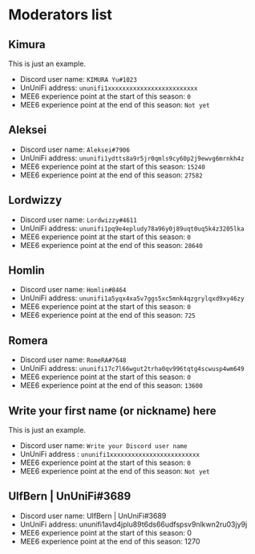 # Moderators list

## Kimura

This is just an example.

- Discord user name: `KIMURA Yu#1023`
- UnUniFi address: `ununifi1xxxxxxxxxxxxxxxxxxxxxxxxx`
- MEE6 experience point at the start of this season: `0`
- MEE6 experience point at the end of this season: `Not yet`

## Aleksei

- Discord user name: `Aleksei#7906`
- UnUniFi address: `ununifi1ydtts8a9r5jr0qmls9cy60p2j9ewvg6mrnkh4z`
- MEE6 experience point at the start of this season: `15240`
- MEE6 experience point at the end of this season: `27582`

## Lordwizzy
- Discord user name: `Lordwizzy#4611`
- UnUniFi address: `ununifi1pq9e4epludy78a96y0j89uqt0uq5k4z3205lka`
- MEE6 experience point at the start of this season: `0`
- MEE6 experience point at the end of this season: `28640`

## Homlin

 - Discord user name: `Homlin#8464`
 - UnUniFi address: `ununifi1a5yqx4xa5v7ggs5xc5mnk4qzgrylqxd9xy46zy`
 - MEE6 experience point at the start of this season: `0`
 - MEE6 experience point at the end of this season: `725`

## Romera

- Discord user name: `RomeRA#7648`
- UnUniFi address: `ununifi17c7l66wgut2trha0qv996tqtg4scwusp4wm649`
- MEE6 experience point at the start of this season: `0`
- MEE6 experience point at the end of this season: `13600`




## Write your first name (or nickname) here

This is just an example.

- Discord user name: `Write your Discord user name`
- UnUniFi address : `ununifi1xxxxxxxxxxxxxxxxxxxxxxxxx`
- MEE6 experience point at the start of this season: `0`
- MEE6 experience point at the end of this season: `Not yet`

## UlfBern | UnUniFi#3689

- Discord user name: UlfBern | UnUniFi#3689
- UnUniFi address: ununifi1avd4jplu89t6ds66udfspsv9nlkwn2ru03jy9j
- MEE6 experience point at the start of this season: 0
- MEE6 experience point at the end of this season: 1270
